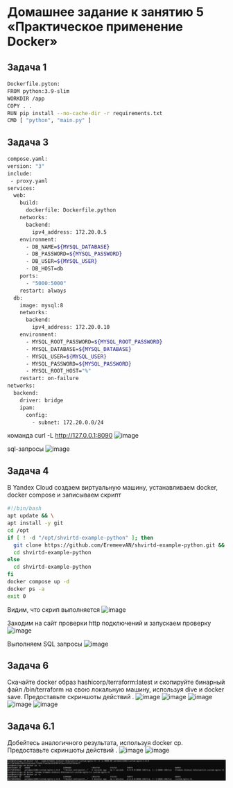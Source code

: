 # Домашнее задание к занятию 5 «Практическое применение Docker»
## Задача 1
```bash
Dockerfile.pyton:
FROM python:3.9-slim
WORKDIR /app
COPY . .
RUN pip install --no-cache-dir -r requirements.txt
CMD [ "python", "main.py" ]
```

## Задача 3
```bash
compose.yaml:
version: "3"
include:
 - proxy.yaml
services:
  web:
    build:
      dockerfile: Dockerfile.python
    networks:
      backend:
        ipv4_address: 172.20.0.5
    environment:
      - DB_NAME=${MYSQL_DATABASE}
      - DB_PASSWORD=${MYSQL_PASSWORD}
      - DB_USER=${MYSQL_USER}
      - DB_HOST=db
    ports:
      - "5000:5000"
    restart: always
  db:
    image: mysql:8
    networks:
      backend:
        ipv4_address: 172.20.0.10
    environment:
      - MYSQL_ROOT_PASSWORD=${MYSQL_ROOT_PASSWORD}
      - MYSQL_DATABASE=${MYSQL_DATABASE}
      - MYSQL_USER=${MYSQL_USER}
      - MYSQL_PASSWORD=${MYSQL_PASSWORD}
      - MYSQL_ROOT_HOST="%"
    restart: on-failure
networks:
  backend:
    driver: bridge
    ipam:
      config:
        - subnet: 172.20.0.0/24
```



команда curl -L http://127.0.0.1:8090
![image](https://github.com/EremeevAN/Imagesd5/blob/main/2.png)

sql-запросы
![image](https://github.com/EremeevAN/Imagesd5/blob/main/3.png)

## Задача 4
В Yandex Cloud создаем виртуальную машину, устанавливаем docker, docker compose и записываем скрипт
```bash
#!/bin/bash
apt update && \
apt install -y git
cd /opt
if [ ! -d "/opt/shvirtd-example-python" ]; then
  git clone https://github.com/EremeevAN/shvirtd-example-python.git && \
  cd shvirtd-example-python
else
  cd shvirtd-example-python
fi
docker compose up -d
docker ps -a
exit 0
```
Видим, что скрип выполняется
![image](https://github.com/EremeevAN/Imagesd5/blob/main/4.png)

Заходим на сайт проверки http подключений и запускаем проверку 
![image](https://github.com/EremeevAN/Imagesd5/blob/main/13.png)

Выполняем SQL запросы
![image](https://github.com/EremeevAN/Imagesd5/blob/main/5.png)

## Задача 6
Скачайте docker образ hashicorp/terraform:latest и скопируйте бинарный файл /bin/terraform на свою локальную машину, используя dive и docker save. Предоставьте скриншоты действий .
![image](https://github.com/EremeevAN/Imagesd5/blob/main/6.png)
![image](https://github.com/EremeevAN/Imagesd5/blob/main/7.png)
![image](https://github.com/EremeevAN/Imagesd5/blob/main/8.png)
![image](https://github.com/EremeevAN/Imagesd5/blob/main/9.png)
![image](https://github.com/EremeevAN/Imagesd5/blob/main/10.png)

## Задача 6.1
Добейтесь аналогичного результата, используя docker cp.
Предоставьте скриншоты действий .
![image](https://github.com/EremeevAN/Imagesd5/blob/main/11.png)
![image](https://github.com/EremeevAN/Imagesd5/blob/main/12.png)






![image](https://github.com/EremeevAN/Studies/blob/main/Screenshot_4.png)